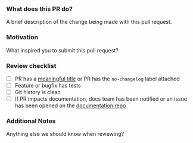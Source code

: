 ### What does this PR do?

A brief description of the change being made with this pull request.

### Motivation

What inspired you to submit this pull request?

### Review checklist

- [ ] PR has a [meaningful title](https://github.com/DataDog/integrations-core/blob/master/CONTRIBUTING.md#pull-request-title) or PR has the `no-changelog` label attached
- [ ] Feature or bugfix has tests
- [ ] Git history is clean
- [ ] If PR impacts documentation, docs team has been notified or an issue has been opened on the [documentation repo](https://github.com/DataDog/documentation/issues/new)

### Additional Notes

Anything else we should know when reviewing?
